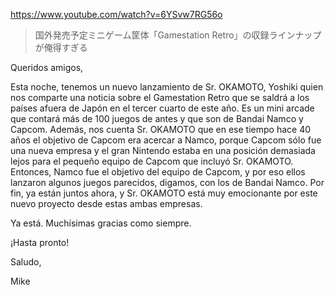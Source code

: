 https://www.youtube.com/watch?v=6YSvw7RG56o

> 国外発売予定ミニゲーム筐体「Gamestation Retro」の収録ラインナップが俺得すぎる 
 
Queridos amigos,

Esta noche, tenemos un nuevo lanzamiento de Sr. OKAMOTO, Yoshiki quien nos comparte una noticia sobre el Gamestation Retro que se saldrá a los países afuera de Japón en el tercer cuarto de este año. Es un mini arcade que contará más de 100 juegos de antes y que son de Bandai Namco y Capcom. Además, nos cuenta Sr. OKAMOTO que en ese tiempo hace 40 años el objetivo de Capcom era acercar a Namco, porque Capcom sólo fue una nueva empresa y el gran Nintendo estaba en una posición demasiada lejos para el pequeño equipo de Capcom que incluyó Sr. OKAMOTO. Entonces, Namco fue el objetivo del equipo de Capcom, y por eso ellos lanzaron algunos juegos parecidos, digamos, con los de Bandai Namco. Por fin, ya están juntos ahora, y Sr. OKAMOTO está muy emocionante por este nuevo proyecto desde estas ambas empresas.

Ya está. Muchísimas gracias como siempre.

¡Hasta pronto!

Saludo,

Mike
